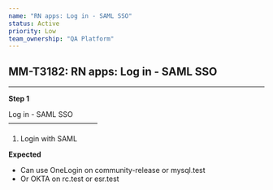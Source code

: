 ```yaml
---
name: "RN apps: Log in - SAML SSO"
status: Active
priority: Low
team_ownership: "QA Platform"
---
```


## MM-T3182: RN apps: Log in - SAML SSO

---

**Step 1**

Log in - SAML SSO\
–––––––––––––––––––––––––

1. Login with SAML

**Expected**

- Can use OneLogin on community-release or mysql.test
- Or OKTA on rc.test or esr.test

